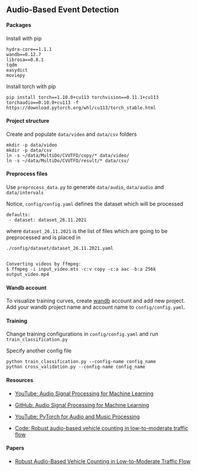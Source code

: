 ## Audio-Based Event Detection

#### Packages

Install with pip
```
hydra-core==1.1.1
wandb==0.12.7
librosa==0.8.1
tqdm
easydict
moviepy
```

Install torch with pip
```
pip install torch==1.10.0+cu113 torchvision==0.11.1+cu113 torchaudio==0.10.0+cu113 -f https://download.pytorch.org/whl/cu113/torch_stable.html
```


#### Project structure

Create and populate `data/video` and `data/csv` folders
```
mkdir -p data/video
mkdir -p data/csv
ln -s ~/data/MultiDo/CVUTFD/copy/* data/video/
ln -s ~/data/MultiDo/CVUTFD/result/* data/csv/
```

#### Preprocess files

Use `preprocess_data.py` to generate `data/audio`, `data/audio` and `data/intervals` 

Notice, `config/config.yaml` defines the dataset which will be processed

```
defaults:
 - dataset: dataset_26.11.2021 
```

where `dataset_26.11.2021` is the list of files which are going to be preprocessed and is placed in

```
./config/dataset/dataset_26.11.2021.yaml
````

```

Converting videos by ffmpeg:
$ ffmpeg -i input_video.mts -c:v copy -c:a aac -b:a 256k output_video.mp4
````


#### Wandb account

To visualize training curves, create [wandb](https://wandb.ai/) account and add new project. Add your wandb project name and account name to `config/config.yaml`.

#### Training

Change training configurations in `config/config.yaml` and run `train_classification.py`

Specify another config file
```
python train_classification.py --config-name config_name
python cross_validation.py --config-name config_name
```

#### Resources

* [YouTube: Audio Signal Processing for Machine Learning](https://www.youtube.com/playlist?list=PL-wATfeyAMNqIee7cH3q1bh4QJFAaeNv0)

* [GitHub: Audio Signal Processing for Machine Learning](https://github.com/musikalkemist/AudioSignalProcessingForML)

* [YouTube: PyTorch for Audio and Music Processing](https://www.youtube.com/playlist?list=PL-wATfeyAMNoirN4idjev6aRu8ISZYVWm)

* [Code: Robust audio-based vehicle counting in low-to-moderate traffic flow](http://cmp.felk.cvut.cz/data/audio_vc/)

#### Papers

* [Robust Audio-Based Vehicle Counting in Low-to-Moderate Traffic Flow](https://arxiv.org/pdf/2010.11716.pdf)